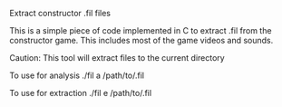 Extract constructor .fil files

This is a simple piece of code implemented in C to extract
.fil from the constructor game. This includes most of the 
game videos and sounds.

Caution: This tool will extract files to the current directory

To use for analysis
./fil a /path/to/.fil

To use for extraction
./fil e /path/to/.fil
